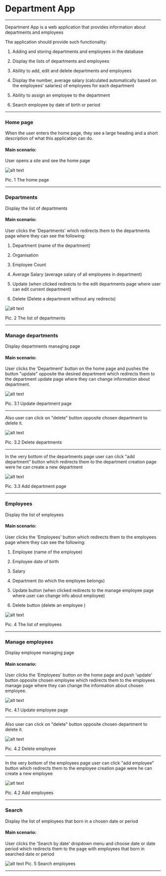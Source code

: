 # Department App

***
Department App is a web application that provides information about departments and employees

The application should provide such functionality:

1. Adding and storing departments and employees in the database

2. Display the lists of departments and employees

3. Ability to add, edit and delete departments and employees

4. Display the number, average salary (calculated automatically based on the employees' salaries) of employees for each
   department

5. Ability to assign an employee to the department
6. Search employee by date of birth or period

***

### Home page

When the user enters the home page, they see a large heading and a short description of what this application can do.

#### Main scenario:

User opens a site and see the home page

![alt text](screenshots/Homepage.PNG)

Pic. 1 The home page

***

### Departments

Display the list of departments

#### Main scenario:

User clicks the 'Departments' which redirects them to the departments page where they can see the following:

1. Department (name of the department)

2. Organisation

3. Employee Count

4. Average Salary (average salary of all employees in department)

5. Update (when clicked redirects to the edit departments page where user can edit current department)

6. Delete (Delete a department without any redirects)

![alt text](screenshots/departments.PNG)

Pic. 2 The list of departments
***

### Manage departments

Display departments managing page

#### Main scenario:

User clicks the 'Department' button on the home page and pushes the button "update"
opposite the desired department which redirects them to the department update page where they can change information
about department.

![alt text](screenshots/update_department.PNG)

Pic. 3.1 Update department page
***
Also user can click on "delete" button opposite chosen department to delete it.

![alt text](screenshots/delete_department.PNG)

Pic. 3.2 Delete departments
***

In the very bottom of the departments page user can click "add department" button which redirects them to the department
creation page were he can create a new department

![alt text](screenshots/add_new_department.PNG)

Pic. 3.3 Add department page
***

### Employees

Display the list of employees

#### Main scenario:

User clicks the 'Employees' button which redirects them to the employees page where they can see the following:

1. Employee (name of the employee)

2. Employee date of birth

3. Salary

4. Department (to which the employee belongs)

5. Update button (when clicked redirects to the manage employee page where user can change info about employee)

6. Delete button (delete an employee )

![alt text](screenshots/employees.PNG)

Pic. 4 The list of employees
***

### Manage employees

Display employee managing page

#### Main scenario:

User clicks the 'Employees' button on the home page and push 'update' button opposite chosen employee which redirects
them to the employees manage page where they can change the information about chosen employee.

![alt text](screenshots/update_employee.PNG)

Pic. 4.1 Update employee page
***
Also user can click on "delete" button opposite chosen department to delete it.

![alt text](screenshots/delete_employee.PNG)

Pic. 4.2 Delete employee
***
In the very bottom of the employees page user can click "add employee" button which redirects them to the employee
creation page were he can create a new employee

![alt text](screenshots/add_new_employee.PNG)

Pic. 4.2 Add employees
***

### Search

Display the list of employees that born in a chosen date or period

#### Main scenario:

User clicks the 'Search by date' dropdown menu and choose date or date period which redirects them to the page with employees
that born in searched date or period

![alt text](screenshots/employees_search.PNG)
Pic. 5 Search employees
***
